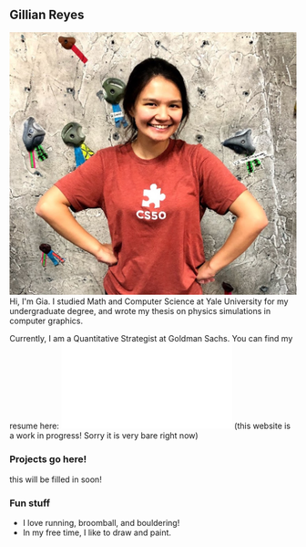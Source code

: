 ## Gillian Reyes
![Image](files/IMG_1689.jpeg)
Hi, I'm Gia. I studied Math and Computer Science at Yale University for my undergraduate degree, and wrote my thesis on physics simulations in computer graphics. 

Currently, I am a Quantitative Strategist at Goldman Sachs. You can find my resume here: ![URL](files/gillian_reyes_resume.pdf)
(this website is a work in progress! Sorry it is very bare right now)

### Projects go here!
this will be filled in soon!

### Fun stuff
- I love running, broomball, and bouldering!
- In my free time, I like to draw and paint. 
